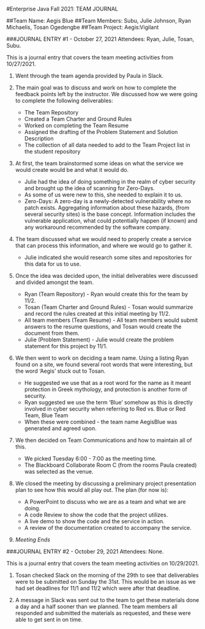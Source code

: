 #Enterprise Java Fall 2021: TEAM JOURNAL

##Team Name: Aegis Blue
##Team Members: Subu, Julie Johnson, Ryan Michaelis, Tosan Ogedengbe
##Team Project: Aegis:Vigilant


###JOURNAL ENTRY #1 - October 27, 2021
Attendees: Ryan, Julie, Tosan, Subu.

This is a journal entry that covers the team meeting activities from 10/27/2021. 

1. Went through the team agenda provided by Paula in Slack.

2. The main goal was to discuss and work on how to complete the feedback points left by the instructor. 
	We discussed how we were going to complete the following deliverables:
	- The Team Repository
	- Created a Team Charter and Ground Rules
	- Worked on completing the Team Resume
	- Assigned the drafting of the Problem Statement and Solution Description 
	- The collection of all data needed to add to the Team Project list in the student repository

3. At first, the team brainstormed some ideas on what the service we would create would be and what it would do. 
	- Julie had the idea of doing something in the realm of cyber security and brought up the idea of scanning for Zero-Days.
	- As some of us were new to this, she needed to explain it to us.
	- Zero-Days: A zero-day is a newly-detected vulnerability where no patch exists.  Aggregating information about these hazards, (from several security sites) is the base concept. 
	Information includes the vulnerable application, what could potentially happen (if known) and any workaround recommended by the software company.

4. The team discussed what we would need to properly create a service that can process this information, and where we would go to gather it. 
	- Julie indicated she would research some sites and repositories for this data for us to use. 

5. Once the idea was decided upon, the initial deliverables were discussed and divided amongst the team.
	- Ryan (Team Repository) - Ryan would create this for the team by 11/2.
	- Tosan (Team Charter and Ground Rules) - Tosan would summarize and record the rules created at this initial meeting by 11/2.
	- All team members (Team Resume) - All team members would submit answers to the resume questions, and Tosan would create the document from them.
	- Julie (Problem Statement) - Julie would create the problem statement for this project by 11/1. 

6. We then went to work on deciding a team name. Using a listing Ryan found on a site, we found several root words that were interesting, but the word ‘Aegis’ stuck out to Tosan. 
	- He suggested we use that as a root word for the name as it meant protection in Greek mythology, and protection is another form of security. 
	- Ryan suggested we use the term ‘Blue’ somehow as this is directly involved in cyber security when referring to Red vs. Blue or Red Team, Blue Team
	- When these were combined - the team name AegisBlue was generated and agreed upon. 

7. We then decided on Team Communications and how to maintain all of this.
	- We picked Tuesday 6:00 - 7:00 as the meeting time.
	- The Blackboard Collaborate Room C (from the rooms Paula created) was selected as the venue.

8. We closed the meeting by discussing a preliminary project presentation plan to see how this would all play out.
	The plan (for now is):
	- A PowerPoint to discuss who we are as a team and what we are doing.
	- A code Review to show the code that the project utilizes.
	- A live demo to show the code and the service in action.
	- A review of the documentation created to accompany the service.
	
9. *Meeting Ends*



###JOURNAL ENTRY #2 - October 29, 2021
Attendees: None.

This is a journal entry that covers the team meeting activities on 10/29/2021. 

1. Tosan checked Slack on the morning of the 29th to see that deliverables were to be submitted on Sunday the 31st.
	This would be an issue as we had set deadlines for 11/1 and 11/2 which were after that deadline.

2. A message in Slack was sent out to the team to get these materials done a day and a half sooner than we planned.
	The team members all responded and submitted the materials as requested, and these were able to get sent in on time. 

























